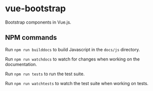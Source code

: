 # vue-bootstrap
Bootstrap components in Vue.js.

## NPM commands
Run `npm run builddocs` to build Javascript in the `docs/js` directory.

Run `npm run watchdocs` to watch for changes when working on the documentation.

Run `npm run tests` to run the test suite.

Run `npm run watchtests` to watch the test suite when working on tests.
